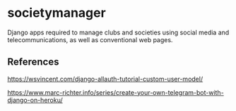 # societymanager
Django apps required to manage clubs and societies using social media and telecommunications, as well as conventional web pages.

## References
https://wsvincent.com/django-allauth-tutorial-custom-user-model/

https://www.marc-richter.info/series/create-your-own-telegram-bot-with-django-on-heroku/
